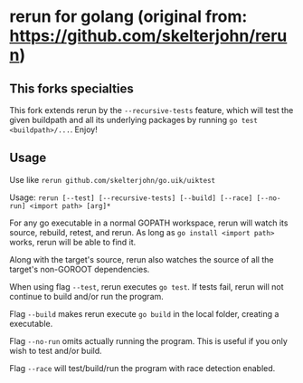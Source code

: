 # rerun for golang (original from: https://github.com/skelterjohn/rerun)

## This forks specialties

This fork extends rerun by the `--recursive-tests` feature, which will test the given buildpath and all its underlying packages by running `go test <buildpath>/...`. Enjoy!

## Usage

Use like ```rerun github.com/skelterjohn/go.uik/uiktest```

Usage: ```rerun [--test] [--recursive-tests] [--build] [--race] [--no-run] <import path> [arg]*```

For any go executable in a normal GOPATH workspace, rerun will watch its source,
rebuild, retest, and rerun. As long as ```go install <import path>``` works,
rerun will be able to find it.

Along with the target's source, rerun also watches the source of all
the target's non-GOROOT dependencies.

When using flag `--test`, rerun executes `go test`. If tests fail, rerun will not continue to build and/or run the program.

Flag `--build` makes rerun execute `go build` in the local folder, creating a executable.

Flag `--no-run` omits actually running the program. This is useful if you only wish to test and/or build.

Flag `--race` will test/build/run the program with race detection enabled.
